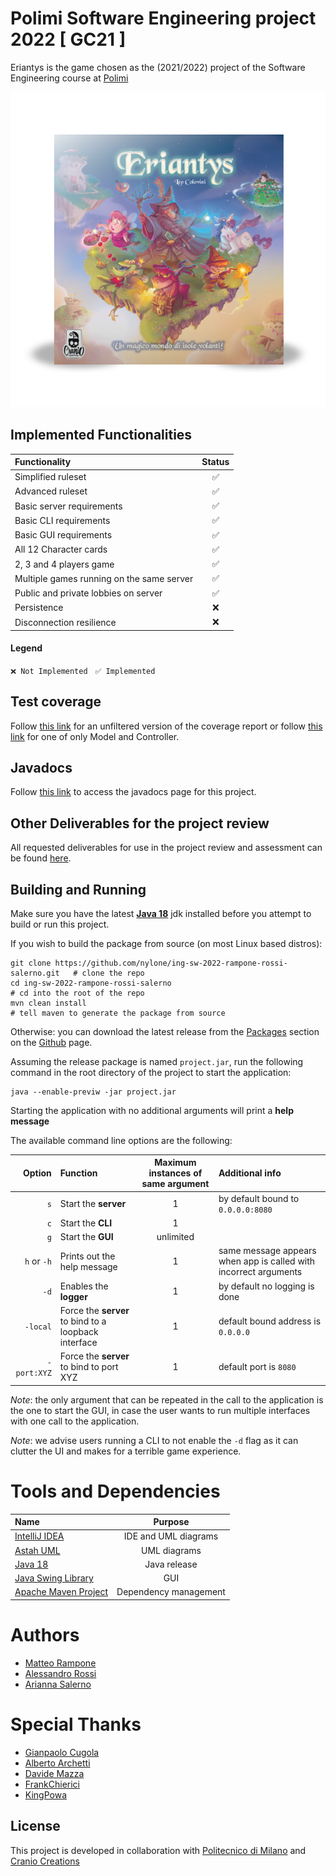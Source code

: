 # Polimi Software Engineering project 2022 [ GC21 ]

Eriantys is the game chosen as the (2021/2022) project of the Software Engineering course at
[Polimi](https://www.polimi.it)

![Icon of the game](src/main/resources/icons/IconEriantys.png)

## Implemented Functionalities

| Functionality                             | Status |
|:------------------------------------------|:------:|
| Simplified ruleset                        |   ✅    |
| Advanced ruleset                          |   ✅    |
| Basic server requirements                 |   ✅    |
| Basic CLI requirements                    |   ✅    |
| Basic GUI requirements                    |   ✅    |
| All 12 Character cards                    |   ✅    |
| 2, 3 and 4 players game                   |   ✅    |
| Multiple games running on the same server |   ✅    |
| Public and private lobbies on server      |   ✅    |
| Persistence                               |   ❌    |
| Disconnection resilience                  |   ❌    |

#### Legend

`❌ Not Implemented` &nbsp; `✅ Implemented`

## Test coverage

Follow [this link](https://nylone.github.io/ing-sw-2022-rampone-rossi-salerno/coverage-report) for an unfiltered version
of the coverage report or follow [this link](https://nylone.github.io/ing-sw-2022-rampone-rossi-salerno/filtered-coverage-report)
for one of only Model and Controller.

## Javadocs

Follow [this link](https://nylone.github.io/ing-sw-2022-rampone-rossi-salerno/javadocs) to access the javadocs page for this project.

## Other Deliverables for the project review

All requested deliverables for use in the project review and assessment can be found 
[here](https://github.com/nylone/ing-sw-2022-rampone-rossi-salerno/tree/main/deliverables).

## Building and Running

Make sure you have the latest [**Java 18**](https://jdk.java.net/18/) jdk installed
before you attempt to build or run this project.

If you wish to build the package from source (on most Linux based distros):

```
git clone https://github.com/nylone/ing-sw-2022-rampone-rossi-salerno.git   # clone the repo
cd ing-sw-2022-rampone-rossi-salerno                                        # cd into the root of the repo
mvn clean install                                                           # tell maven to generate the package from source
```

Otherwise: you can download the latest release from the
[Packages](https://github.com/nylone?tab=packages&repo_name=ing-sw-2022-rampone-rossi-salerno) section
on the [Github](https://github.com/nylone/ing-sw-2022-rampone-rossi-salerno) page.

Assuming the release package is named `project.jar`, run the following command in the root directory of the
project to start the application:

```
java --enable-previw -jar project.jar 
```

Starting the application with no additional arguments will print a **help message**

The available command line options are the following:

|      Option | Function                                             | Maximum instances of same argument | Additional info                                                  |
|------------:|:-----------------------------------------------------|:----------------------------------:|:-----------------------------------------------------------------|
|         `s` | Start the **server**                                 |                 1                  | by default bound to `0.0.0.0:8080`                               |
|         `c` | Start the **CLI**                                    |                 1                  |                                                                  |
|         `g` | Start the **GUI**                                    |             unlimited              |                                                                  |
| `h` or `-h` | Prints out the help message                          |                 1                  | same message appears when app is called with incorrect arguments |
|        `-d` | Enables the **logger**                               |                 1                  | by default no logging is done                                    |
|    `-local` | Force the **server** to bind to a loopback interface |                 1                  | default bound address is `0.0.0.0`                               |
| `-port:XYZ` | Force the **server** to bind to port XYZ             |                 1                  | default port is `8080`                                           |

*Note*: the only argument that can be repeated in the call to the application is the one to start the GUI, in case the
user
wants to run multiple interfaces with one call to the application.

*Note*: we advise users running a CLI to not enable the `-d` flag as it can clutter the UI and makes for a terrible
game experience.

# Tools and Dependencies

| Name                                                                   |        Purpose        |
|:-----------------------------------------------------------------------|:---------------------:|
| [IntelliJ IDEA](https://www.jetbrains.com/idea/)                       | IDE and UML diagrams  |
| [Astah UML](https://astah.net/products/astah-uml/)                     |     UML diagrams      |
| [Java 18](https://jdk.java.net/18/)                                    |     Java release      |
| [Java Swing Library](https://docs.oracle.com/javase/tutorial/uiswing/) |          GUI          |
| [Apache Maven Project](https://maven.apache.org/)                      | Dependency management |

# Authors

* [Matteo Rampone](https://github.com/nylone)
* [Alessandro Rossi](https://github.com/AlexRouge)
* [Arianna Salerno](https://github.com/4ri14)

# Special Thanks

* [Gianpaolo Cugola](https://cugola.faculty.polimi.it/home.html)
* [Alberto Archetti](https://github.com/archettialberto)
* [Davide Mazza](https://github.com/davidemazza82)
* [FrankChierici](https://github.com/FrankChierici)
* [KingPowa](https://github.com/KingPowa)

## License

This project is developed in collaboration with [Politecnico di Milano](https://www.polimi.it/) and
[Cranio Creations](https://www.craniocreations.it/)